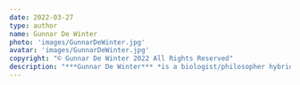```yaml
---
date: 2022-03-27
type: author
name: Gunnar De Winter
photo: 'images/GunnarDeWinter.jpg'
avatar: 'images/GunnarDeWinter.jpg'
copyright: "© Gunnar De Winter 2022 All Rights Reserved"
description: "***Gunnar De Winter*** *is a biologist/philosopher hybrid who writes. His fiction has appeared in* Future SF Digest, Daily Science Fiction, Amazing Stories, *and other places. Sometimes his crazy thoughts run rampant on Twitter masking as [@evolveon](http://twitter.com/evolveon).*"
---
```


